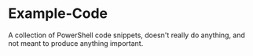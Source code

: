 # Example-Code
A collection of PowerShell code snippets, doesn't really do anything, and not meant to produce anything important.
